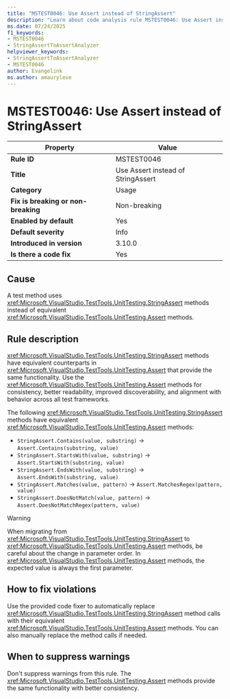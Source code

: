 ```yaml
---
title: "MSTEST0046: Use Assert instead of StringAssert"
description: "Learn about code analysis rule MSTEST0046: Use Assert instead of StringAssert"
ms.date: 07/24/2025
f1_keywords:
- MSTEST0046
- StringAssertToAssertAnalyzer
helpviewer_keywords:
- StringAssertToAssertAnalyzer
- MSTEST0046
author: Evangelink
ms.author: amauryleve
---
```

# MSTEST0046: Use Assert instead of StringAssert

| Property                            | Value                                                                                    |
|-------------------------------------|------------------------------------------------------------------------------------------|
| **Rule ID**                         | MSTEST0046                                                                               |
| **Title**                           | Use Assert instead of StringAssert                                                       |
| **Category**                        | Usage                                                                                    |
| **Fix is breaking or non-breaking** | Non-breaking                                                                             |
| **Enabled by default**              | Yes                                                                                      |
| **Default severity**                | Info                                                                                     |
| **Introduced in version**           | 3.10.0                                                                                   |
| **Is there a code fix**             | Yes                                                                                      |

## Cause

A test method uses <xref:Microsoft.VisualStudio.TestTools.UnitTesting.StringAssert> methods instead of equivalent <xref:Microsoft.VisualStudio.TestTools.UnitTesting.Assert> methods.

## Rule description

<xref:Microsoft.VisualStudio.TestTools.UnitTesting.StringAssert> methods have equivalent counterparts in <xref:Microsoft.VisualStudio.TestTools.UnitTesting.Assert> that provide the same functionality. Use the <xref:Microsoft.VisualStudio.TestTools.UnitTesting.Assert> methods for consistency, better readability, improved discoverability, and alignment with behavior across all test frameworks.

The following <xref:Microsoft.VisualStudio.TestTools.UnitTesting.StringAssert> methods have equivalent <xref:Microsoft.VisualStudio.TestTools.UnitTesting.Assert> methods:

- `StringAssert.Contains(value, substring)` → `Assert.Contains(substring, value)`
- `StringAssert.StartsWith(value, substring)` → `Assert.StartsWith(substring, value)`
- `StringAssert.EndsWith(value, substring)` → `Assert.EndsWith(substring, value)`
- `StringAssert.Matches(value, pattern)` → `Assert.MatchesRegex(pattern, value)`
- `StringAssert.DoesNotMatch(value, pattern)` → `Assert.DoesNotMatchRegex(pattern, value)`

> [!WARNING]
> When migrating from <xref:Microsoft.VisualStudio.TestTools.UnitTesting.StringAssert> to <xref:Microsoft.VisualStudio.TestTools.UnitTesting.Assert> methods, be careful about the change in parameter order. In <xref:Microsoft.VisualStudio.TestTools.UnitTesting.Assert> methods, the expected value is always the first parameter.

## How to fix violations

Use the provided code fixer to automatically replace <xref:Microsoft.VisualStudio.TestTools.UnitTesting.StringAssert> method calls with their equivalent <xref:Microsoft.VisualStudio.TestTools.UnitTesting.Assert> methods. You can also manually replace the method calls if needed.

## When to suppress warnings

Don't suppress warnings from this rule. The <xref:Microsoft.VisualStudio.TestTools.UnitTesting.Assert> methods provide the same functionality with better consistency.
